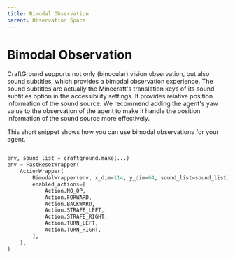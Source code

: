 ```yaml
---
title: Bimodal Observation
parent: Observation Space
---
```


# Bimodal Observation
CraftGround supports not only (binocular) vision observation, but also sound subtitles, which provides a bimodal observation experience. The sound subtitles are actually the Minecraft's translation keys of its sound subtitles option in the accessibility settings. It provides relative position information of the sound source. We recommend adding the agent's yaw value to the observation of the agent to make it handle the position information of the sound source more effectively.

This short snippet shows how you can use bimodal observations for your agent. 

```python

env, sound_list = craftground.make(...)
env = FastResetWrapper(
    ActionWrapper(
        BimodalWrapper(env, x_dim=114, y_dim=64, sound_list=sound_list),
        enabled_actions=[
            Action.NO_OP,
            Action.FORWARD,
            Action.BACKWARD,
            Action.STRAFE_LEFT,
            Action.STRAFE_RIGHT,
            Action.TURN_LEFT,
            Action.TURN_RIGHT,
        ],
    ),
)
```
